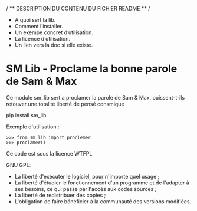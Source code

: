 / ** DESCRIPTION DU CONTENU DU FICHIER README ** /

* A quoi sert la lib. 
* Comment l’installer.
* Un exempe concret d’utilisation.
* La licence d’utilisation.
* Un lien vers la doc si elle existe.

SM Lib - Proclame la bonne parole de Sam & Max
==========================================================================

Ce module sm_lib sert a proclamer la parole de Sam & Max, puissent-t-ils 
retouver une totalité liberté de pensé consmique

pip install sm_lib

Exemple d'utilisation : 
    
    >>> from sm_lib import proclemer
    >>> proclamer()
    
Ce code est sous la licence WTFPL

GNU GPL: 
   * La liberté d'exécuter le logiciel, pour n'importe quel usage ;
   * La liberté d'étudier le fonctionnement d'un programme et de l'adapter à ses besoins, ce qui passe par l'accès aux codes sources ;
   * La liberté de redistribuer des copies ;
   *  L'obligation de faire bénéficier à la communauté des versions modifiées.
    
